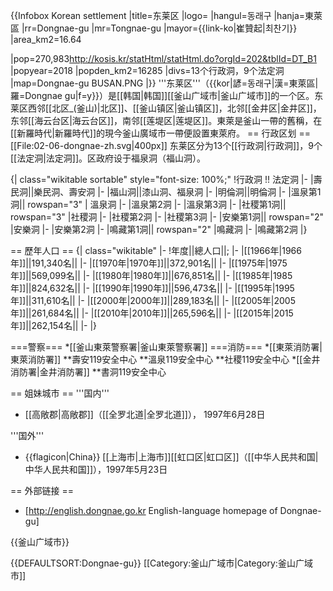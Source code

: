 {{Infobox Korean settlement
|title=东莱区
|logo=
|hangul=동래구
|hanja=東萊區
|rr=Dongnae-gu
|mr=Tongnae-gu
|mayor={{link-ko|崔贊起|최찬기}}
|area_km2=16.64

|pop=270,983<ref>http://kosis.kr/statHtml/statHtml.do?orgId=202&tblId=DT_B1</ref>
|popyear=2018
|popden_km2=16285
|divs=13个行政洞，9个法定洞
|map=Dongnae-gu BUSAN.PNG
|}}
'''东莱区'''（{{kor|諺=동래구|漢=東萊區|羅=Dongnae gu|f=y}}）是[[韩国|韩国]][[釜山广域市|釜山广域市]]的一个区。东莱区西邻[[北区_(釜山)|北区]]、[[釜山镇区|釜山镇区]]，北邻[[金井区|金井区]]，东邻[[海云台区|海云台区]]，南邻[[莲堤区|莲堤区]]。東萊是釜山一帶的舊稱，在[[新羅時代|新羅時代]]的現今釜山廣域市一帶便設置東萊府。
== 行政区划 ==
[[File:02-06-dongnae-zh.svg|400px]]
东莱区分为13个[[行政洞|行政洞]]，9个[[法定洞|法定洞]]。区政府设于福泉洞（福山洞）。

{| class="wikitable sortable" style="font-size: 100%;"
!行政洞 !! 法定洞
|-
|壽民洞||樂民洞、壽安洞
|-
|福山洞||漆山洞、福泉洞
|-
|明倫洞||明倫洞
|-
|溫泉第1洞|| rowspan="3" | 溫泉洞
|-
|溫泉第2洞
|-
|溫泉第3洞
|-
|社稷第1洞|| rowspan="3" |社稷洞
|-
|社稷第2洞
|-
|社稷第3洞
|-
|安樂第1洞|| rowspan="2" |安樂洞
|-
|安樂第2洞
|-
|鳴藏第1洞|| rowspan="2" |鳴藏洞
|-
|鳴藏第2洞
|}

== 歷年人口 ==
{| class="wikitable"
|-
!年度||總人口||;
|-
|[[1966年|1966年]]||191,340名||
|-
|[[1970年|1970年]]||372,901名||
|-
|[[1975年|1975年]]||569,099名||
|-
|[[1980年|1980年]]||676,851名||
|-
|[[1985年|1985年]]||824,632名||
|-
|[[1990年|1990年]]||596,473名||
|-
|[[1995年|1995年]]||311,610名||
|-
|[[2000年|2000年]]||289,183名||
|-
|[[2005年|2005年]]||261,684名||
|-
|[[2010年|2010年]]||265,596名||
|-
|[[2015年|2015年]]||262,154名||
|-
|}

===警察===
*[[釜山東萊警察署|釜山東萊警察署]]
===消防===
*[[東萊消防署|東萊消防署]]
**壽安119安全中心
**溫泉119安全中心
**社稷119安全中心
*[[金井消防署|金井消防署]]
**書洞119安全中心

== 姐妹城市 ==
'''国内'''
* [[高敞郡|高敞郡]]（[[全罗北道|全罗北道]]）， 1997年6月28日 

'''国外'''
* {{flagicon|China}} [[上海市|上海市]][[虹口区|虹口区]]（[[中华人民共和国|中华人民共和国]]），1997年5月23日

== 外部链接 ==
* [http://english.dongnae.go.kr English-language homepage of Dongnae-gu]


{{釜山广域市}}

{{DEFAULTSORT:Dongnae-gu}}
[[Category:釜山广域市|Category:釜山广域市]]